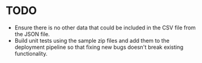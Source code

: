 # TODO

- Ensure there is no other data that could be included in the CSV file from the JSON file.
- Build unit tests using the sample zip files and add them to the deployment pipeline so that fixing new bugs doesn't break existing functionality.
